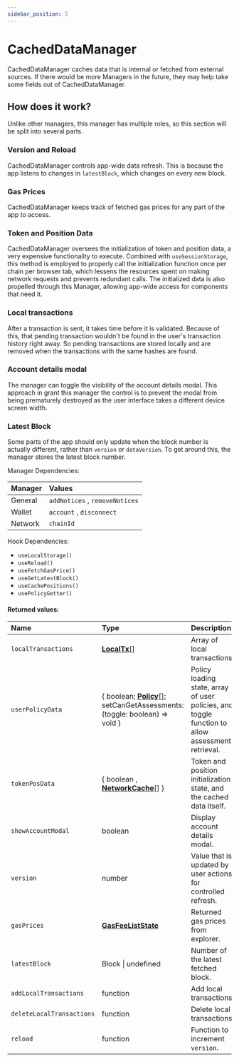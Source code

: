 ```yaml
---
sidebar_position: 5
---
```


# CachedDataManager

CachedDataManager caches data that is internal or fetched from external sources. If there would be more Managers in the future, they may help take some fields out of CachedDataManager.

## How does it work?

Unlike other managers, this manager has multiple roles, so this section will be split into several parts.

### Version and Reload

CachedDataManager controls app-wide data refresh. This is because the app listens to changes in `latestBlock`, which changes on every new block.

### Gas Prices

CachedDataManager keeps track of fetched gas prices for any part of the app to access.

### Token and Position Data

CachedDataManager oversees the initialization of token and position data, a very expensive functionality to execute. Combined with `useSessionStorage`, this method is employed to properly call the initialization function once per chain per browser tab, which lessens the resources spent on making network requests and prevents redundant calls. The initialized data is also propelled through this Manager, allowing app-wide access for components that need it.

### Local transactions

After a transaction is sent, it takes time before it is validated. Because of this, that pending transaction wouldn't be found in the user's transaction history right away. So pending transactions are stored locally and are removed when the transactions with the same hashes are found.

### Account details modal

The manager can toggle the visibility of the account details modal. This approach in grant this manager the control is to prevent the modal from being prematurely destroyed as the user interface takes a different device screen width.

### Latest Block

Some parts of the app should only update when the block number is actually different, rather than `version` or `dataVersion`. To get around this, the manager stores the latest block number.

Manager Dependencies:

| Manager | Values                                                          |
| :--- | :------------------------------------------------------------------- |
| General | `addNotices` , `removeNotices`
| Wallet | `account` , `disconnect`
| Network | `chainId`

Hook Dependencies:
- `useLocalStorage()`
- `useReload()`
- `useFetchGasPrice()`
- `useGetLatestBlock()`
- `useCachePositions()`
- `usePolicyGetter()`

#### Returned values:
| Name | Type | Description                                                          |
| :--- | :--- | :------------------------------------------------------------------- |
|`localTransactions` | [**LocalTx**](/docs/dev-docs/frontend/constants/types#localtx-exported)[] | Array of local transactions.
|`userPolicyData` | { boolean; [**Policy**](/docs/dev-docs/frontend/constants/types#policy-exported)[]; setCanGetAssessments: (toggle: boolean) => void } | Policy loading state, array of user policies, and toggle function to allow assessment retrieval.
|`tokenPosData` | { boolean , [**NetworkCache**](/docs/dev-docs/frontend/constants/types#networkcache-exported)[] } | Token and position initialization state, and the cached data itself.
|`showAccountModal` | boolean | Display account details modal.
|`version` | number | Value that is updated by user actions for controlled refresh.
|`gasPrices` | [**GasFeeListState**](/docs/dev-docs/frontend/constants/types#gasfeeliststate-exported) | Returned gas prices from explorer.
|`latestBlock` | Block \| undefined | Number of the latest fetched block.
|`addLocalTransactions` | function | Add local transactions.
|`deleteLocalTransactions` | function | Delete local transactions.
|`reload` | function | Function to increment `version`.